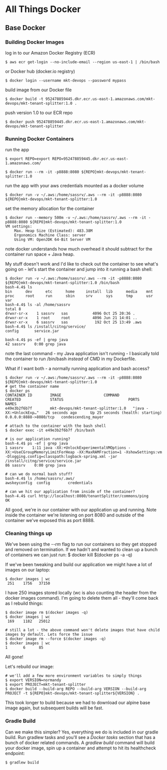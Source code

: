 # All Things Docker

## Base Docker

### Building Docker Images

log in to our Amazon Docker Registry (ECR)

    $ aws ecr get-login --no-include-email --region us-east-1 | /bin/bash

or Docker hub (docker.io registry)

    $ docker login --username mkt-devops --password mypass

build image from our Docker file

    $ docker build -t 952478859445.dkr.ecr.us-east-1.amazonaws.com/mkt-devops/mkt-tenant-splitter:1.0 .

push version 1.0 to our ECR repo

    $ docker push 952478859445.dkr.ecr.us-east-1.amazonaws.com/mkt-devops/mkt-tenant-splitter

### Running Docker Containers

run the app

    $ export REPO=export REPO=952478859445.dkr.ecr.us-east-1.amazonaws.com/

    $ docker run --rm -it -p8888:8080 ${REPO}mkt-devops/mkt-tenant-splitter:1.0

run the app with your aws credentials mounted as a docker volume

    $ docker run -v ~/.aws:/home/sassrv/.aws --rm -it -p8888:8080 ${REPO}mkt-devops/mkt-tenant-splitter:1.0

set the memory allocation for the container

    $ docker run --memory 500m -v ~/.aws:/home/sassrv/.aws --rm -it -p8888:8080 ${REPO}mkt-devops/mkt-tenant-splitter:1.0
    VM settings:
        Max. Heap Size (Estimated): 483.38M
        Ergonomics Machine Class: server
        Using VM: OpenJDK 64-Bit Server VM

note docker understands how much overhead it should subtract for the container run space + Java heap.

My stuff doesn't work and I'd like to check out the container to see what's going on - let's start the container and jump into it running a bash shell:

    $ docker run -v ~/.aws:/home/sassrv/.aws --rm -it -p8888:8080 ${REPO}mkt-devops/mkt-tenant-splitter:1.0 /bin/bash
    bash-4.4$ ls
    bin      dev      etc      home     install  lib      media    mnt      proc     root     run      sbin     srv      sys      tmp      usr      var
    bash-4.4$ ls -al /home/sassrv
    total 8
    drwxr-sr-x    1 sassrv   sas           4096 Oct 25 20:36 .
    drwxr-xr-x    1 root     root          4096 Jun 21 14:01 ..
    drwxr-xr-x    6 sassrv   sas            192 Oct 25 13:49 .aws
    bash-4.4$ ls /install/citng/service/
    config       service.jar

    bash-4.4$ ps -ef | grep java
    42 sassrv    0:00 grep java

note the last command - my Java application isn't running - I basically told the container to run /bin/bash *instead* of CMD in my Dockerfile.

What if I want both - a normally running application and bash access?

    $ docker run -v ~/.aws:/home/sassrv/.aws --rm -it -p8888:8080 ${REPO}mkt-devops/mkt-tenant-splitter:1.0
    # get the container name
    $ docker ps
    CONTAINER ID        IMAGE                   COMMAND                  CREATED             STATUS                             PORTS                    NAMES
    e49e3b2f6b7f        mkt-devops/mkt-tenant-splitter:1.0   "java -XX:+UnlockExp…"   26 seconds ago      Up 25 seconds (health: starting)   0.0.0.0:8888->8080/tcp   condescending_mayer

    # attach to the container with the bash shell
    $ docker exec -it e49e3b2f6b7f /bin/bash

    # is our application running?
    bash-4.4$ ps -ef | grep java
    1 sassrv    1:11 java -XX:+UnlockExperimentalVMOptions -XX:+UseCGroupMemoryLimitForHeap -XX:MaxRAMFraction=1 -XshowSettings:vm -Dlogging.config=classpath:logback-spring.xml -jar /install/citng/service/service.jar
    86 sassrv    0:00 grep java

    # can we do normal bash stuff?
    bash-4.4$ ls /home/sassrv/.aws/
    awskeyconfig  config        credentials

    # can we hit our application from inside of the container?
    bash-4.4$ curl http://localhost:8080/tenantSplitter/commons/ping
    OK

All good, we're in our container with our application up and running. Note inside the container we're listening on port 8080 and outside of the container we've exposed this as port 8888.

### Cleaning things up

We've been using the *--rm* flag to run our containers so they get stopped and removed on termination. If we hadn't and wanted to clean up a bunch of containers we can just run:
    $ docker kill $(docker ps -a -q)

If we've been tweaking and build our application we might have a lot of images on our laptop:

    $ docker images | wc
     251    1756   37150

I have 250 images stored locally (wc is also counting the header from the docker images command). I'm going to delete them all - they'll come back as I rebuild things:

    $ docker image rm $(docker images -q)
    $ docker images | wc
     169    1182   25012

    # still a lot - the above command won't delete images that have child images by default. Lets force the issue
    $ docker image rm --force $(docker images -q)
    $ docker images | wc
    1       6      85

All gone!

Let's rebuild our image:

    # we'll add a few more environment variables to simply things
    $ export VERSION=normandy
    $ export PROJECT=mkt-tenant-splitter
    $ docker build --build-arg REPO --build-arg VERSION --build-arg PROJECT -t ${REPO}mkt-devops/mkt-tenant-splitter${VERSION} .

This took longer to build because we had to download our alpine base image again, but subsequent builds will be fast.

### Gradle Build

Can we make this simpler? Yes, everything we do is included in our gradle build. Run gradlew tasks and you'll see a *Docker tasks* section that has a bunch of docker related commands. A *gradlew build* command will build your docker image, spin up a container and attempt to hit its healthcheck endpoint:

    $ gradlew build
